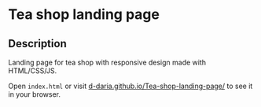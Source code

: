 # Tea shop landing page

## Description

Landing page for tea shop with responsive design made with HTML/CSS/JS.

Open <code>index.html</code> or visit <a href="https://d-daria.github.io/Tea-shop-landing-page/" target="_blank">d-daria.github.io/Tea-shop-landing-page/</a> to see it in your browser.
